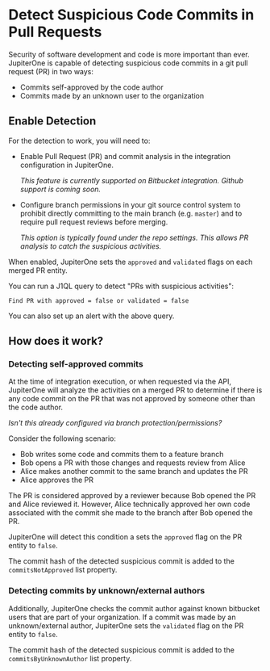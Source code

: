 # Detect Suspicious Code Commits in Pull Requests

Security of software development and code is more important than ever.
JupiterOne is capable of detecting suspicious code commits in a git pull request
(PR) in two ways:

- Commits self-approved by the code author
- Commits made by an unknown user to the organization

## Enable Detection

For the detection to work, you will need to:

- Enable Pull Request (PR) and commit analysis in the integration configuration
  in JupiterOne.

  _This feature is currently supported on Bitbucket integration. Github support
  is coming soon._

- Configure branch permissions in your git source control system to prohibit
  directly committing to the main branch (e.g. `master`) and to require pull
  request reviews before merging.

  _This option is typically found under the repo settings. This allows PR
  analysis to catch the suspicious activities._

When enabled, JupiterOne sets the `approved` and `validated` flags on each
merged PR entity.

You can run a J1QL query to detect "PRs with suspicious activities":

```j1ql
Find PR with approved = false or validated = false
```

You can also set up an alert with the above query.

## How does it work? 

### Detecting self-approved commits

At the time of integration execution, or when requested via the API, JupiterOne
will analyze the activities on a merged PR to determine if there is any code
commit on the PR that was not approved by someone other than the code author.

_Isn't this already configured via branch protection/permissions?_

Consider the following scenario:

- Bob writes some code and commits them to a feature branch
- Bob opens a PR with those changes and requests review from Alice
- Alice makes another commit to the same branch and updates the PR
- Alice approves the PR

The PR is considered approved by a reviewer because Bob opened the PR and Alice
reviewed it. However, Alice technically approved her own code associated with
the commit she made to the branch after Bob opened the PR.

JupiterOne will detect this condition a sets the `approved` flag on the PR
entity to `false`.

The commit hash of the detected suspicious commit is added to the
`commitsNotApproved` list property.

### Detecting commits by unknown/external authors

Additionally, JupiterOne checks the commit author against known bitbucket users
that are part of your organization. If a commit was made by an unknown/external
author, JupiterOne sets the `validated` flag on the PR entity to `false`.

The commit hash of the detected suspicious commit is added to the
`commitsByUnknownAuthor` list property.